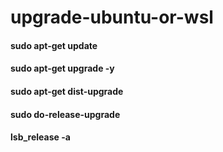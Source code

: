 # upgrade-ubuntu-or-wsl

#### sudo apt-get update
#### sudo apt-get upgrade -y
#### sudo apt-get dist-upgrade
#### sudo do-release-upgrade
#### lsb_release -a
